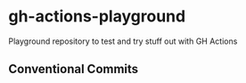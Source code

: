 # gh-actions-playground
Playground repository to test and try stuff out with GH Actions


## Conventional Commits
